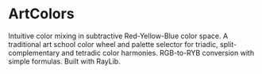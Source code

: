 # ArtColors
Intuitive color mixing in subtractive Red-Yellow-Blue color space.  A traditional art school color wheel and palette selector for triadic, split-complementary and tetradic color harmonies.  RGB-to-RYB conversion with simple formulas.  Built with RayLib.
